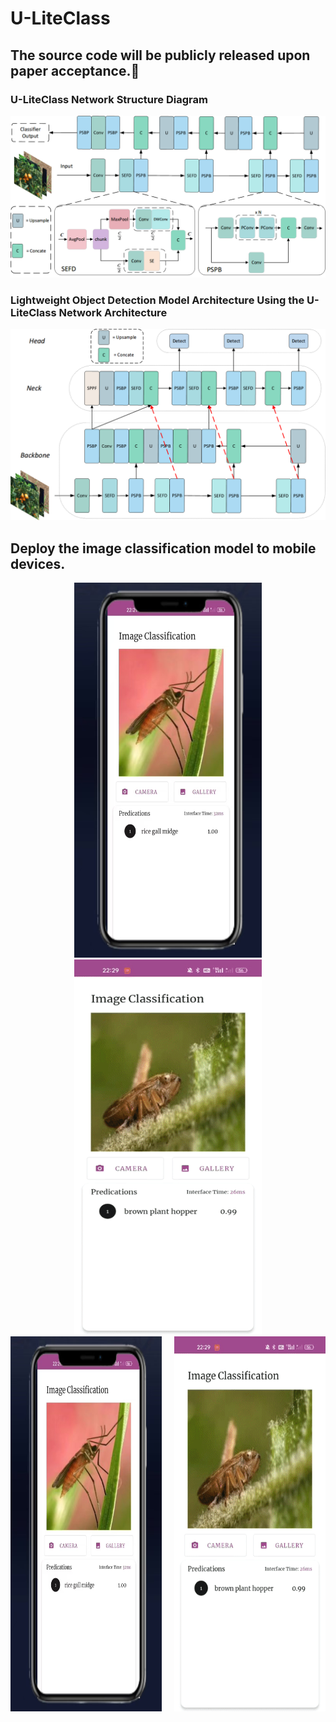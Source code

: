 # U-LiteClass
## The source code will be publicly released upon paper acceptance.🤝
### U-LiteClass Network Structure Diagram
![image](https://github.com/weldingCode/U-LiteClass/blob/main/U-LiteClass.png)

### Lightweight Object Detection Model Architecture Using the U-LiteClass Network Architecture
![image](https://github.com/weldingCode/U-LiteClass/blob/main/U-LiteClass-Detection.png)

## Deploy the image classification model to mobile devices.
<div align=center>
<img src="https://github.com/weldingCode/U-LiteClass/blob/main/classification.png" width="300" height="600" />
</div>

<div align=center>
<img width="300" height="600" alt="demo" src="https://github.com/weldingCode/U-LiteClass/blob/main/video.gif" />
</div>

<div style="display: flex; justify-content: center; gap: 20px;">
  <div>
    <img src="https://github.com/weldingCode/U-LiteClass/blob/main/classification.png" width="300" height="600" />
  </div>
  <div>
    <img width="300" height="600" alt="demo" src="https://github.com/weldingCode/U-LiteClass/blob/main/video.gif" />
  </div>
</div>
